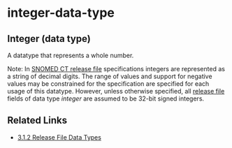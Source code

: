 # integer-data-type

## Integer (data type)

A datatype that represents a whole number.

Note: In [SNOMED CT release file](https://confluence.ihtsdotools.org/display/DOCGLOSS/SNOMED+CT+release+file) specifications integers are represented as a string of decimal digits. The range of values and support for negative values may be constrained for the specification are specified for each usage of this datatype. However, unless otherwise specified, all [release file](https://confluence.ihtsdotools.org/display/DOCGLOSS/release+file) fields of data type _integer_ are assumed to be 32-bit signed integers.

## Related Links

* [3.1.2 Release File Data Types](../../../../3.1.2-Release-File-Data-Types_28739352.html)
